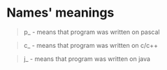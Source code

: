 Names' meanings
=====================
> p_ - means that program was written on pascal

> c_ - means that program was written on c/c++

> j_ - means that program was written on java
